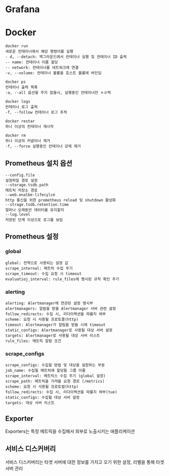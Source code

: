 # Grafana

# Docker


```
docker run
새로운 컨테이너에서 해당 명령어를 실행
- d, --detach: 백그라운드에서 컨테이너 실행 및 컨테이너 ID 출력
-- name: 컨테이너 이름 할당
-- network: 컨테이너를 네트워크에 연결
-v, --volume: 컨테이너 볼륨을 호스트 볼룸에 바인딩
```


```
docker ps
컨테이너 출력 목록
-a, --all 옵션을 주지 않을시, 실행중인 컨테이너만 ㅊㄹ력

docker logs
컨테이너 로그 출력
-f, --follow 컨테이너 로그 추적
```

```
docker restar
하나 이상의 컨테이너 재시작

docker rm
하나 이상의 커넽이너 제거
-f, --force 실행중인 컨테이너 강제 제거  

```

## Prometheus 설치 옵션

```
--config.file
설정파일 경로 설정
--storage.tsdb.path
메트릭 저장소 경로
--web.enalbe-lifecylce
http 통신을 위한 prometheus reload 및 shutdown 활성화
--strage.tsdb.retention.time
얼마나 오래동안 데이터를 유지할지
--log.level
저장된 단계 이상으로 로그를 보임
```



## Prometheus 설정

### global
````
global: 전역으로 사용되는 설정 값
scrape_internal: 메트릭 수집 주기
scrape_timeout: 수집 요청 시 timeout 
evaluatioj_interval: rule_files에 명시된 규칙 확인 주기
````

### alerting
````
alerting: Alertmanager에 연관된 설정 명시부
alertmanagers: 알람을 받을 Alertmanager 서버 관련 설정
follow_redirects: 수집 시, 리다이렉션을 따를지 여부
scheme: 요청 시 사용될 프로토콜(http)
timeout: Alertmanager가 알림을 받을 시에 timeout
static_configs: Alertmanager로 사용될 대상 서버 설정
targets: Alertmanager로 사용될 대상 서버 리스트
rule_files: 메트릭 알람 조건 
````

### scrape_configs
```
scrape_configs: 수집할 방법 및 대상을 설정하는 부분
job_name: 수집될 메트릭에 할당될 그룹 이름
scrape_interval: 메트릭스 수집 주기 (global 설정)
scrape_path: 메트릭을 가져올 요청 경로 (/metrics)
scheme: 요청 시 사용될 프로토컬(http)
follow_redirects: 수집 시, 리다이렉션을 따를지 여부(tue)
static_configs: 수집될 대상 서버 설정
targets: 대상 서버 리스트
```

## Exporter

Exporters는 특정 메트릭을 수집해서 외부로 노출시키는 애플리케이션


## 서비스 디스커버리

서비스 디스커버리는 타겟 서버에 대한 정보를 가지고 오기 위한 설정, 리벨을 통해 타겟 서버 관리

